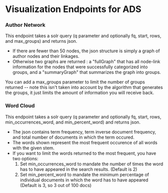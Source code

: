# Visualization Endpoints for ADS

### Author Network

This endpoint takes a solr query (q parameter and optionally fq, start, rows, and max_groups) and returns json.
* If there are fewer than 50 nodes, the json structure is simply a graph of author nodes
and their linkages. 
* Otherwise two graphs are returned : a "fullGraph" that has all node-link information for the nodes
that were successfully categorized into groups, and a "summaryGraph"
that summarizes the graph into groups.

You can add a max_groups parameter to limit the number of groups returned -- note this isn't taken into account
by the algorithm that generates the groups, it just limits the amount of information you will receive back.




### Word Cloud

This endpoint takes a solr query (q parameter and optionally fq, start, rows, min_occurrences_word, and min_percent_word) and returns json.
* The json contains term frequency, term inverse document frequency, and total number of documents in which the term occured.
* The words shown represent the most frequent occurence of all words with the given stem.
* If you want to limit the words returned to the most frequent, you have two options: 
     1. Set min_occurrences_word to mandate the number of times the word has to have appeared in the search results. (Default is 2)
     2. Set min_percent_word to mandate the minimum percentage of individual documents in which the word has to have appeared (Default is 3, so 3 out of 100 docs)
